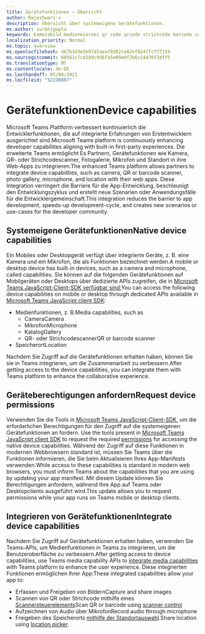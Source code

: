 ```yaml
---
title: Gerätefunktionen – Übersicht
author: Rajeshwari-v
description: Übersicht über systemeigene Gerätefunktionen.
ms.author: surbhigupta
keywords: Kamerabild medienmikromi qr code qrcode strichcode barcode scan scanner location map funktionen systemeigene Geräteberechtigungen
localization_priority: Normal
ms.topic: overview
ms.openlocfilehash: d67b343e3e07d7aea79282ce02ef8247fcf77159
ms.sourcegitcommit: 60561c7cd189c9d6fa5e09e0f2b6c24476f2dff5
ms.translationtype: MT
ms.contentlocale: de-DE
ms.lasthandoff: 05/06/2021
ms.locfileid: "52230897"
---
```

# <a name="device-capabilities"></a><span data-ttu-id="1bdcf-104">Gerätefunktionen</span><span class="sxs-lookup"><span data-stu-id="1bdcf-104">Device capabilities</span></span>

<span data-ttu-id="1bdcf-105">Microsoft Teams Plattform verbessert kontinuierlich die Entwicklerfunktionen, die auf integrierte Erfahrungen von Erstentwicklern ausgerichtet sind.</span><span class="sxs-lookup"><span data-stu-id="1bdcf-105">Microsoft Teams platform is continuously enhancing developer capabilities aligning with built-in first-party experiences.</span></span> <span data-ttu-id="1bdcf-106">Die erweiterte Teams ermöglicht Es Partnern, Gerätefunktionen wie Kamera, QR- oder Strichcodescanner, Fotogalerie, Mikrofon und Standort in ihre Web-Apps zu integrieren.</span><span class="sxs-lookup"><span data-stu-id="1bdcf-106">The enhanced Teams platform allows partners to integrate device capabilities, such as camera, QR or barcode scanner, photo gallery, microphone, and location with their web apps.</span></span> <span data-ttu-id="1bdcf-107">Diese Integration verringert die Barriere für die App-Entwicklung, beschleunigt den Entwicklungszyklus und erstellt neue Szenarien oder Anwendungsfälle für die Entwicklergemeinschaft.</span><span class="sxs-lookup"><span data-stu-id="1bdcf-107">This integration reduces the barrier to app development, speeds-up development-cycle, and creates new scenarios or use-cases for the developer community.</span></span>

## <a name="native-device-capabilities"></a><span data-ttu-id="1bdcf-108">Systemeigene Gerätefunktionen</span><span class="sxs-lookup"><span data-stu-id="1bdcf-108">Native device capabilities</span></span>

<span data-ttu-id="1bdcf-109">Ein Mobiles oder Desktopgerät verfügt über integrierte Geräte, z. B. eine Kamera und ein Mikrofon, die als Funktionen bezeichnet werden.</span><span class="sxs-lookup"><span data-stu-id="1bdcf-109">A mobile or desktop device has built-in devices, such as a camera and microphone, called capabilities.</span></span> <span data-ttu-id="1bdcf-110">Sie können auf die folgenden Gerätefunktionen auf Mobilgeräten oder Desktops über dedizierte APIs zugreifen, die in [Microsoft Teams JavaScript-Client-SDK verfügbar sind:](/javascript/api/overview/msteams-client?view=msteams-client-js-latest&preserve-view=true)</span><span class="sxs-lookup"><span data-stu-id="1bdcf-110">You can access the following device capabilities on mobile or desktop through dedicated APIs available in [Microsoft Teams JavaScript client SDK](/javascript/api/overview/msteams-client?view=msteams-client-js-latest&preserve-view=true):</span></span>
* <span data-ttu-id="1bdcf-111">Medienfunktionen, z. B.</span><span class="sxs-lookup"><span data-stu-id="1bdcf-111">Media capabilities, such as</span></span>
    * <span data-ttu-id="1bdcf-112">Camera</span><span class="sxs-lookup"><span data-stu-id="1bdcf-112">Camera</span></span>
    * <span data-ttu-id="1bdcf-113">Mikrofon</span><span class="sxs-lookup"><span data-stu-id="1bdcf-113">Microphone</span></span>
    * <span data-ttu-id="1bdcf-114">Katalog</span><span class="sxs-lookup"><span data-stu-id="1bdcf-114">Gallery</span></span>
    * <span data-ttu-id="1bdcf-115">QR- oder Strichcodescanner</span><span class="sxs-lookup"><span data-stu-id="1bdcf-115">QR or barcode scanner</span></span>
* <span data-ttu-id="1bdcf-116">Speicherort</span><span class="sxs-lookup"><span data-stu-id="1bdcf-116">Location</span></span>

<span data-ttu-id="1bdcf-117">Nachdem Sie Zugriff auf die Gerätefunktionen erhalten haben, können Sie sie in Teams integrieren, um die Zusammenarbeit zu verbessern.</span><span class="sxs-lookup"><span data-stu-id="1bdcf-117">After getting access to the device capabilities, you can integrate them with Teams platform to enhance the collaborative experience.</span></span> 

## <a name="request-device-permissions"></a><span data-ttu-id="1bdcf-118">Geräteberechtigungen anfordern</span><span class="sxs-lookup"><span data-stu-id="1bdcf-118">Request device permissions</span></span>

<span data-ttu-id="1bdcf-119">Verwenden Sie die Tools in [Microsoft Teams JavaScript-Client-SDK,](/javascript/api/overview/msteams-client?view=msteams-client-js-latest&preserve-view=true) um die erforderlichen Berechtigungen für den Zugriff auf die systemeigenen Gerätefunktionen an fordern. [](native-device-permissions.md)</span><span class="sxs-lookup"><span data-stu-id="1bdcf-119">Use the tools present in [Microsoft Teams JavaScript client SDK](/javascript/api/overview/msteams-client?view=msteams-client-js-latest&preserve-view=true) to request the required  [permissions](native-device-permissions.md) for accessing the native device capabilities.</span></span> <span data-ttu-id="1bdcf-120">Während der Zugriff auf diese Funktionen in modernen Webbrowsern standard ist, müssen Sie Teams über die Funktionen informieren, die Sie beim Aktualisieren Ihres App-Manifests verwenden.</span><span class="sxs-lookup"><span data-stu-id="1bdcf-120">While access to these capabilities is standard in modern web browsers, you must inform Teams about the capabilities that you are using by updating your app manifest.</span></span> <span data-ttu-id="1bdcf-121">Mit diesem Update können Sie Berechtigungen anfordern, während Ihre App auf Teams oder Desktopclients ausgeführt wird.</span><span class="sxs-lookup"><span data-stu-id="1bdcf-121">This update allows you to request permissions while your app runs on Teams mobile or desktop clients.</span></span>
 
 ## <a name="integrate-device-capabilities"></a><span data-ttu-id="1bdcf-122">Integrieren von Gerätefunktionen</span><span class="sxs-lookup"><span data-stu-id="1bdcf-122">Integrate device capabilities</span></span>

<span data-ttu-id="1bdcf-123">Nachdem Sie Zugriff auf Gerätefunktionen erhalten haben, verwenden [](mobile-camera-image-permissions.md) Sie Teams-APIs, um Medienfunktionen in Teams zu integrieren, um die Benutzeroberfläche zu verbessern.</span><span class="sxs-lookup"><span data-stu-id="1bdcf-123">After getting access to device capabilities, use Teams media capability APIs to [integrate media capabilities](mobile-camera-image-permissions.md) with Teams platform to enhance the user experience.</span></span> <span data-ttu-id="1bdcf-124">Diese integrierten Funktionen ermöglichen Ihrer App:</span><span class="sxs-lookup"><span data-stu-id="1bdcf-124">These integrated capabilities allow your app to:</span></span>

* <span data-ttu-id="1bdcf-125">Erfassen und Freigeben von Bildern</span><span class="sxs-lookup"><span data-stu-id="1bdcf-125">Capture and share images</span></span>
* <span data-ttu-id="1bdcf-126">Scannen von QR oder Strichcode mithilfe eines [Scannersteuerelements](qr-barcode-scanner-capability.md)</span><span class="sxs-lookup"><span data-stu-id="1bdcf-126">Scan QR or barcode using [scanner control](qr-barcode-scanner-capability.md)</span></span>
* <span data-ttu-id="1bdcf-127">Aufzeichnen von Audio über Mikrofon</span><span class="sxs-lookup"><span data-stu-id="1bdcf-127">Record audio through microphone</span></span>
* <span data-ttu-id="1bdcf-128">Freigeben des Speicherorts [mithilfe der Standortauswahl](location-capability.md).</span><span class="sxs-lookup"><span data-stu-id="1bdcf-128">Share location using [location picker](location-capability.md).</span></span>

